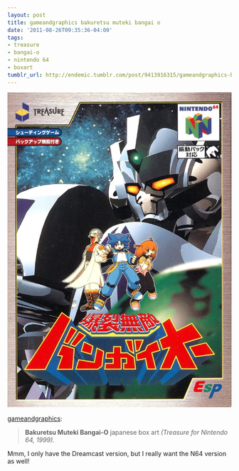 ```yaml
---
layout: post
title: gameandgraphics bakuretsu muteki bangai o
date: '2011-08-26T09:35:36-04:00'
tags:
- treasure
- bangai-o
- nintendo 64
- boxart
tumblr_url: http://endemic.tumblr.com/post/9413916315/gameandgraphics-bakuretsu-muteki-bangai-o
---
```

 ![](/tumblr_files/tumblr_lq5bjhajpn1qzj5ggo1_1280.jpg)  

[gameandgraphics](http://gameandgraphics.com/post/9369880417):

> **Bakuretsu Muteki Bangai-O** japanese box art _(Treasure for Nintendo 64, 1999)._

Mmm, I only have the Dreamcast version, but I really want the N64 version as well!

